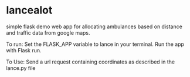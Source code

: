 # lancealot
simple flask demo web app for allocating ambulances based on distance and traffic data from google maps.

To run:
Set the FLASK_APP variable to lance in your terminal.
Run the app with Flask run.

To Use:
Send a url request containing  coordinates as described in the lance.py file
